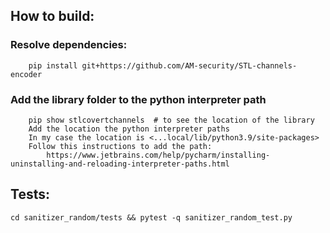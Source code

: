 ## How to build:

### Resolve dependencies:
        pip install git+https://github.com/AM-security/STL-channels-encoder
### Add the library folder to the python interpreter path
        pip show stlcovertchannels  # to see the location of the library
        Add the location the python interpreter paths
        In my case the location is <...local/lib/python3.9/site-packages>
        Follow this instructions to add the path:
            https://www.jetbrains.com/help/pycharm/installing-uninstalling-and-reloading-interpreter-paths.html



## Tests:
    cd sanitizer_random/tests && pytest -q sanitizer_random_test.py